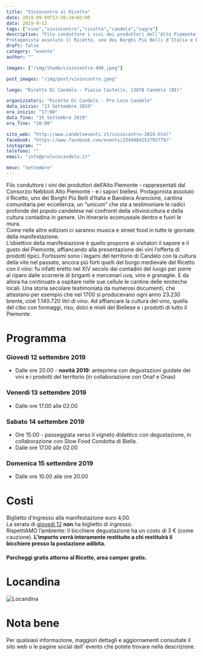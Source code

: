 ```yaml
---
title: "Vinincontro al Ricetto"
date: 2019-09-09T13:50:34+02:00
data: 2019-9-13
tags: ["vino","vinincontro","ricetto","candelo","sagra"]
description: "Filo conduttore i vini dei produttori dell’Alto Piemonte - rappresentati dal Consorzio Nebbioli Alto Piemonte - e i sapori biellesi.
Protagonista assoluto il Ricetto, uno dei Borghi Più Belli d’Italia e Bandiera Arancione, cantina comunitaria per eccellenza, un “unicum” che sta a testimoniare le radici profonde del popolo candelese nei confronti della vitivinicoltura e della cultura contadina in genere. Un itinerario ecomuseale dentro e fuori le mura."
draft: false
category: "evento"
author: ""

images: ["/img/thumb/vinincontro-400.jpeg"]

post_images: "/img/post/vinincontro.jpeg"

luogo: "Ricetto Di Candelo - Piazza Castello, 13878 Candelo (BI)"

organizzatori: "Ricetto Di Candelo - Pro Loco Candelo"
data_inizio: "13 Settembre 2019"
ora_inizio: "17:00"
data_fine: "15 Settembre 2019"
ora_fine: "20:00"

sito_web: "http://www.candeloeventi.it/vinincontro-2019.html"
facebook: "https://www.facebook.com/events/2349484251795779/"
instagram: ""
telefono: ""
email: "info@prolococandelo.it"

mese: "Settembre"
---
```

Filo conduttore i vini dei produttori dell’Alto Piemonte - rappresentati dal Consorzio Nebbioli Alto Piemonte - e i sapori biellesi.
Protagonista assoluto il Ricetto, uno dei Borghi Più Belli d’Italia e Bandiera Arancione, cantina comunitaria per eccellenza, un “unicum” che sta a testimoniare le radici profonde del popolo candelese nei confronti della vitivinicoltura e della cultura contadina in genere. Un itinerario ecomuseale dentro e fuori le mura.<br>
Come nelle altre edizioni ci saranno musica e street food in tutte le giornate della manifestazione.<br>
L’obiettivo della manifestazione è quello proporre ai visitatori il sapore e il gusto del Piemonte, affiancando alla presentazione dei vini l’offerta di prodotti tipici. Fortissimi sono i legami del territorio di Candelo con la cultura della vite nel passato, ancora più forti quelli del borgo medievale del Ricetto con il vino: fu infatti eretto nel XIV secolo dai contadini del luogo per porre al riparo dalle scorrerie di briganti e mercenari uva, vino e granaglie. E da allora ha continuato a ospitare nelle sue cellule le cantine delle enoteche locali. Una storia secolare testimoniata da numerosi documenti, che attestano per esempio che nel 1700 si producevano ogni anno 23.230 brente, cioè 1.140.720 litri di vino.
Ad affiancare la cultura del vino, quella del cibo con formaggi, riso, dolci e mieli del Biellese e i prodotti di tutto il Piemonte.<br>

# Programma

### Giovedì 12 settembre 2019
- Dalle ore 20.00 -  **novità 2019:** anteprima con degustazioni guidate dei vini e i prodotti del territorio (in collaborazione con Onaf e Onas)

### Venerdì 13 settembre 2019
- Dalle ore 17.00 alle 02.00

### Sabato 14 settembre 2019
- Ore 15:00 - passeggiata verso il vigneto didattico con degustazione, in collaborazione con Slow Food Condotta di Biella.
- Dalle ore 17.00 alle 02.00

### Domenica 15 settembre 2019
- Dalle ore 10.00 alle ore 20.00

# Costi
Biglietto d’ingresso alla manifestazione euro 4,00.<br>
La serata di <u>giovedì 12</u> **non** ha biglietto di ingresso.<br>
RispettiAMO l’ambiente: Il bicchiere degustazione ha un costo di 3 € (come cauzione). **L’importo verrà interamente restituito a chi restituirà il bicchiere presso la postazione adibita.**
&nbsp;
#### Parcheggi gratis attorno al Ricetto, area camper gratis.

# Locandina
![Locandina](/img/post/vin2019-locandina.png)

# Nota bene
Per qualsiasi informazione, maggiori dettagli e aggiornamenti consultate il sito web o le pagine social dell' evento che potete trovare nella descrizione.